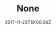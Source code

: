 ---
title: 'None'
draft: false
path: 04-the-atlantic-ocean/_NIC0649.JPG
description: ''
date: 2017-11-23T19:00:26Z
location: None
size: 6000x4000
catergory: the-atlantic-ocean
--- 